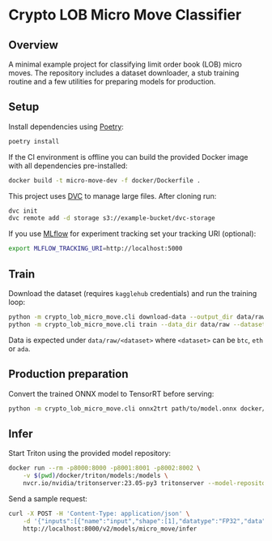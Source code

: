 # Crypto LOB Micro Move Classifier

## Overview

A minimal example project for classifying limit order book (LOB) micro moves.
The repository includes a dataset downloader, a stub training routine and a few
utilities for preparing models for production.

## Setup

Install dependencies using [Poetry](https://python-poetry.org/):

```bash
poetry install
```

If the CI environment is offline you can build the provided Docker image with
all dependencies pre-installed:

```bash
docker build -t micro-move-dev -f docker/Dockerfile .
```

This project uses [DVC](https://dvc.org) to manage large files. After cloning run:

```bash
dvc init
dvc remote add -d storage s3://example-bucket/dvc-storage
```

If you use [MLflow](https://mlflow.org) for experiment tracking set your tracking
URI (optional):

```bash
export MLFLOW_TRACKING_URI=http://localhost:5000
```

## Train

Download the dataset (requires `kagglehub` credentials) and run the training loop:

```bash
python -m crypto_lob_micro_move.cli download-data --output_dir data/raw
python -m crypto_lob_micro_move.cli train --data_dir data/raw --dataset btc --epochs 1
```

Data is expected under `data/raw/<dataset>` where `<dataset>` can be `btc`, `eth` or `ada`.

## Production preparation

Convert the trained ONNX model to TensorRT before serving:

```bash
python -m crypto_lob_micro_move.cli onnx2trt path/to/model.onnx docker/triton/models/micro_move/1/model.plan
```

## Infer

Start Triton using the provided model repository:

```bash
docker run --rm -p8000:8000 -p8001:8001 -p8002:8002 \
    -v $(pwd)/docker/triton/models:/models \
    nvcr.io/nvidia/tritonserver:23.05-py3 tritonserver --model-repository=/models
```

Send a sample request:

```bash
curl -X POST -H 'Content-Type: application/json' \
    -d '{"inputs":[{"name":"input","shape":[1],"datatype":"FP32","data":[0.0]}]}' \
    http://localhost:8000/v2/models/micro_move/infer
```
